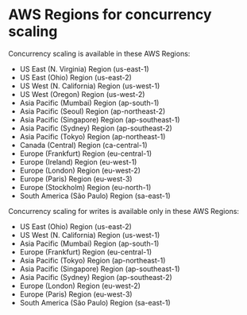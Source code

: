 # AWS Regions for concurrency scaling<a name="concurrency-scaling-regions"></a>

Concurrency scaling is available in these AWS Regions: 
+ US East \(N\. Virginia\) Region \(us\-east\-1\)
+ US East \(Ohio\) Region \(us\-east\-2\)
+ US West \(N\. California\) Region \(us\-west\-1\)
+ US West \(Oregon\) Region \(us\-west\-2\) 
+ Asia Pacific \(Mumbai\) Region \(ap\-south\-1\)
+ Asia Pacific \(Seoul\) Region \(ap\-northeast\-2\)
+ Asia Pacific \(Singapore\) Region \(ap\-southeast\-1\)
+ Asia Pacific \(Sydney\) Region \(ap\-southeast\-2\)
+ Asia Pacific \(Tokyo\) Region \(ap\-northeast\-1\)
+ Canada \(Central\) Region \(ca\-central\-1\)
+ Europe \(Frankfurt\) Region \(eu\-central\-1\)
+ Europe \(Ireland\) Region \(eu\-west\-1\)
+ Europe \(London\) Region \(eu\-west\-2\)
+ Europe \(Paris\) Region \(eu\-west\-3\)
+ Europe \(Stockholm\) Region \(eu\-north\-1\) 
+ South America \(São Paulo\) Region \(sa\-east\-1\)

Concurrency scaling for writes is available only in these AWS Regions: 
+ US East \(Ohio\) Region \(us\-east\-2\)
+ US West \(N\. California\) Region \(us\-west\-1\)
+ Asia Pacific \(Mumbai\) Region \(ap\-south\-1\)
+ Europe \(Frankfurt\) Region \(eu\-central\-1\)
+ Asia Pacific \(Tokyo\) Region \(ap\-northeast\-1\)
+ Asia Pacific \(Singapore\) Region \(ap\-southeast\-1\)
+ Asia Pacific \(Sydney\) Region \(ap\-southeast\-2\)
+ Europe \(London\) Region \(eu\-west\-2\)
+ Europe \(Paris\) Region \(eu\-west\-3\)
+ South America \(São Paulo\) Region \(sa\-east\-1\)